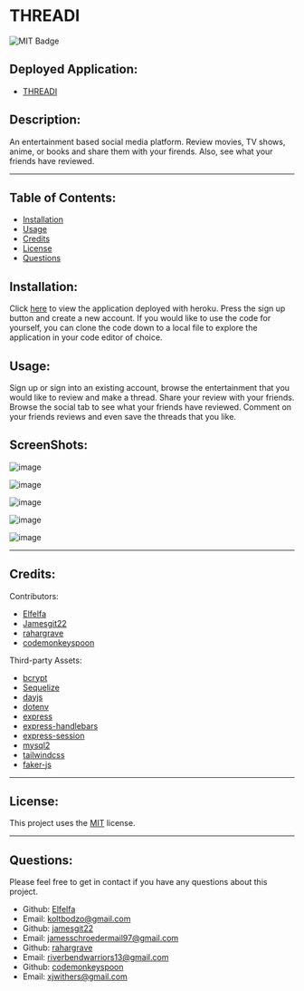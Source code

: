 # THREADI

  ![MIT Badge](https://img.shields.io/badge/License-MIT-yellow.svg)
  ## Deployed Application:

  - [THREADI](https://threadi-mern-fullstack.herokuapp.com/)

  ## Description:
        
  An entertainment based social media platform. Review movies, TV shows, anime, or books and share them with your firends. Also, see what your friends have reviewed. 
    
  ---
  
  ## Table of Contents:
    
  - [Installation](#instillation)
  - [Usage](#usage)
  - [Credits](#credits)
  - [License](#license)
  - [Questions](#questions)
  
  ## Installation:
  
  Click [here](https://threadi-mern-fullstack.herokuapp.com/) to view the application deployed with heroku. Press the sign up button and create a new account. If you would like to use the code for yourself, you can clone the code down to a local file to explore the application in your code editor of choice.
  
  ## Usage:
  
  Sign up or sign into an existing account, browse the entertainment that you would like to review and make a thread. Share your review with your friends. Browse the social tab to see what your friends have reviewed. Comment on your friends reviews and even save the threads that you like. 
  
  ## ScreenShots:
  ![image](https://cdn.discordapp.com/attachments/1111349722993668116/1123618036587430008/Screenshot_2023-06-28_101518.png)

  ![image](https://cdn.discordapp.com/attachments/1111349722993668116/1123618036998475846/Screenshot_2023-06-28_101538.png)

  ![image](https://cdn.discordapp.com/attachments/1111349722993668116/1123618037346598942/Screenshot_2023-06-28_101555.png)

  ![image](https://cdn.discordapp.com/attachments/1111349722993668116/1123618037698924575/Screenshot_2023-06-28_101608.png)

  ![image](https://cdn.discordapp.com/attachments/1111349722993668116/1123618038093185124/Screenshot_2023-06-28_101623.png)

  ---

  ## Credits:
  
  Contributors:
  
  -  [Elfelfa](https://github.com/Elfelfa)
  -  [Jamesgit22](https://github.com/Jamesgit22)
  -  [rahargrave](https://github.com/rahargrave)
  -  [codemonkeyspoon](https://github.com/codemonkeyspoon)

  Third-party Assets:
  - [bcrypt](https://www.npmjs.com/package/bcrypt)
  - [Sequelize](https://www.npmjs.com/package/sequelize)
  - [dayjs](https://day.js.org/en/)
  - [dotenv](https://www.npmjs.com/package/dotenv)
  - [express](https://www.npmjs.com/package/express)
  - [express-handlebars](https://www.npmjs.com/package/express-handlebars)
  - [express-session](https://www.npmjs.com/package/express-session)
  - [mysql2](https://www.npmjs.com/package/mysql2)
  - [tailwindcss](https://tailwindcss.com/docs/installation)
  - [faker-js](https://www.npmjs.com/package/@faker-js/faker)

  ---
  
  ## License:
  
  This project uses the [MIT](https://opensource.org/licenses/MIT) license.

  ---
  
  ## Questions:

  Please feel free to get in contact if you have any questions about this project.

  - Github: [Elfelfa](https://github.com/Elfelfa)
  - Email: koltbodzo@gmail.com
  - Github: [jamesgit22](https://github.com/jamesgit22)
  - Email: jamesschroedermail97@gmail.com
  - Github: [rahargrave](https://github.com/rahargrave)
  - Email: riverbendwarriors13@gmail.com
  - Github: [codemonkeyspoon](https://github.com/codemonkeyspoon)
  - Email: xjwithers@gmail.com